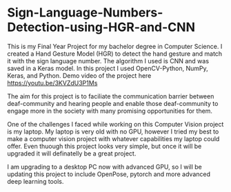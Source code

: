 # Sign-Language-Numbers-Detection-using-HGR-and-CNN
This is my Final Year Project for my bachelor degree in Computer Science. I created a Hand Gesture Model (HGR) to detect the hand gesture and match it with the sign language number. The algorithm I used is CNN and was saved in a Keras model. In this project I used OpenCV-Python, NumPy, Keras, and Python. 
Demo video of the project here https://youtu.be/3KVZdU3P1Ms

The aim for this project is to faciliate the communication barrier between deaf-community and hearing people and enable those deaf-community to engage more in the society with many promising opportunities for them.

One of the challenges I faced while working on this Computer Vision project is my laptop. My laptop is very old with no GPU, however I tried my best to make a computer vision project with whatever capabilities my laptop could offer. Even thuough this project looks very simple, but once it will be upgraded it will definatelly be a great project.

I am upgrading to a desktop PC now with advanced GPU, so I will be updating this project to include OpenPose, pytorch and more advanced deep learning tools.
